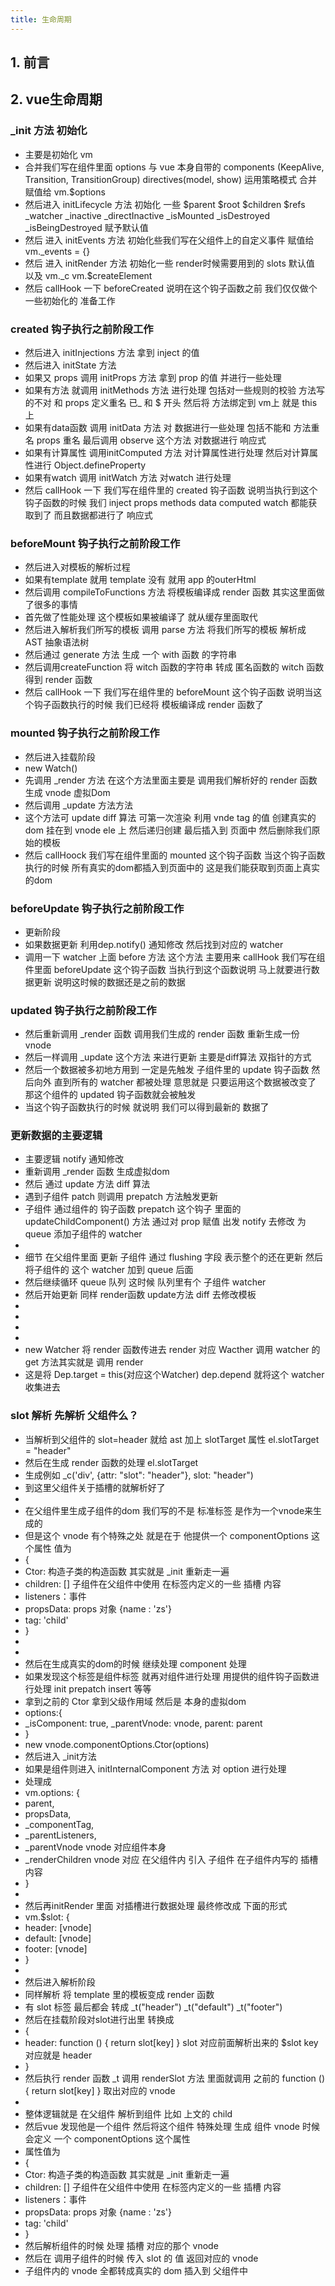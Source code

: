 ```yaml
---
title: 生命周期
---
```


## 1. 前言

## 2. vue生命周期

### _init 方法 初始化

* 主要是初始化 vm
* 合并我们写在组件里面 options 与 vue 本身自带的 components (KeepAlive, Transition, TransitionGroup) directives(model, show) 运用策略模式 合并 赋值给 vm.$options
* 然后进入 initLifecycle 方法 初始化 一些 $parent $root $children $refs _watcher _inactive _directInactive _isMounted _isDestroyed _isBeingDestroyed 赋予默认值
* 然后 进入 initEvents 方法 初始化些我们写在父组件上的自定义事件 赋值给 vm._events = {}
* 然后 进入 initRender 方法 初始化一些 render时候需要用到的 slots 默认值 以及 vm._c vm.$createElement
* 然后 callHook 一下 beforeCreated 说明在这个钩子函数之前 我们仅仅做个一些初始化的 准备工作

### created 钩子执行之前阶段工作

* 然后进入 initInjections 方法 拿到 inject 的值
* 然后进入 initState 方法 
* 如果又 props 调用 initProps 方法 拿到 prop 的值 并进行一些处理 
* 如果有方法 就调用 initMethods 方法 进行处理 包括对一些规则的校验 方法写的不对 和 props 定义重名 已_ 和 $ 开头 然后将 方法绑定到 vm上 就是 this上
* 如果有data函数 调用 initData 方法 对 数据进行一些处理 包括不能和 方法重名 props 重名  最后调用 observe 这个方法 对数据进行 响应式 
* 如果有计算属性 调用initComputed 方法 对计算属性进行处理 然后对计算属性进行 Object.defineProperty
* 如果有watch 调用 initWatch 方法 对watch 进行处理
* 然后 callHook 一下 我们写在组件里的 created 钩子函数 说明当执行到这个钩子函数的时候 我们 inject props methods data computed watch 都能获取到了 而且数据都进行了 响应式

### beforeMount 钩子执行之前阶段工作

* 然后进入对模板的解析过程
* 如果有template 就用 template 没有 就用 app 的outerHtml
* 然后调用 compileToFunctions 方法 将模板编译成 render 函数 其实这里面做了很多的事情
* 首先做了性能处理 这个模板如果被编译了 就从缓存里面取代
* 然后进入解析我们所写的模板 调用 parse 方法 将我们所写的模板 解析成 AST 抽象语法树
* 然后通过 generate 方法 生成 一个 with 函数 的字符串
* 然后调用createFunction 将 witch 函数的字符串 转成 匿名函数的 witch 函数 得到 render 函数
* 然后 callHook 一下 我们写在组件里的 beforeMount 这个钩子函数 说明当这个钩子函数执行的时候 我们已经将 模板编译成 render 函数了

### mounted 钩子执行之前阶段工作

* 然后进入挂载阶段
* new Watch()
* 先调用 _render 方法 在这个方法里面主要是 调用我们解析好的 render 函数 生成 vnode 虚拟Dom
* 然后调用 _update 方法方法
* 这个方法可 update diff 算法 可第一次渲染 利用 vnde tag 的值 创建真实的 dom 挂在到 vnode ele 上 然后递归创建 最后插入到 页面中 然后删除我们原始的模板
* 然后 callHoock 我们写在组件里面的 mounted 这个钩子函数 当这个钩子函数执行的时候 所有真实的dom都插入到页面中的 这是我们能获取到页面上真实的dom

### beforeUpdate 钩子执行之前阶段工作

* 更新阶段
* 如果数据更新 利用dep.notify() 通知修改 然后找到对应的 watcher
* 调用一下 watcher 上面 before 方法 这个方法 主要用来 callHook 我们写在组件里面 beforeUpdate 这个钩子函数 当执行到这个函数说明 马上就要进行数据更新 说明这时候的数据还是之前的数据

### updated 钩子执行之前阶段工作

* 然后重新调用 _render 函数 调用我们生成的 render 函数 重新生成一份 vnode
* 然后一样调用 _update 这个方法 来进行更新 主要是diff算法 双指针的方式
* 然后一个数据被多初地方用到 一定是先触发 子组件里的 update 钩子函数 然后向外 直到所有的 watcher 都被处理 意思就是 只要运用这个数据被改变了 那这个组件的 updated 钩子函数就会被触发
* 当这个钩子函数执行的时候 就说明 我们可以得到最新的 数据了 

### 更新数据的主要逻辑

* 主要逻辑 notify 通知修改
* 重新调用 _render 函数 生成虚拟dom 
* 然后 通过 update 方法 diff 算法 
* 遇到子组件 patch 则调用 prepatch 方法触发更新
* 子组件 通过组件的 钩子函数 prepatch 这个钩子 里面的 updateChildComponent() 方法 通过对 prop 赋值 出发 notify 去修改 为  queue 添加子组件的 watcher
* 
* 细节 在父组件里面 更新 子组件 通过 flushing 字段 表示整个的还在更新 然后 将子组件的 这个 watcher 加到 queue 后面
* 然后继续循环 queue 队列 这时候 队列里有个 子组件 watcher
* 然后开始更新 同样 render函数 update方法 diff 去修改模板
* 
* 
* 
* 
* new Watcher 将 render 函数传进去  render 对应 Wacther 调用 watcher 的 get 方法其实就是 调用 render 
* 这是将 Dep.target = this(对应这个Watcher)  dep.depend 就将这个 watcher 收集进去

### slot 解析 先解析 父组件么？

* 当解析到父组件的 slot=header 就给 ast 加上 slotTarget 属性 el.slotTarget = "header"
* 然后在生成 render 函数的处理 el.slotTarget
* 生成例如 _c('div', {attr: "slot": "header"}, slot: "header")
* 到这里父组件关于插槽的就解析好了
* 
* 在父组件里生成子组件的dom 我们写的不是 标准标签 是作为一个vnode来生成的
* 但是这个 vnode 有个特殊之处 就是在于 他提供一个 componentOptions 这个属性 值为
* {
*  Ctor: 构造子类的构造函数 其实就是 _init 重新走一遍
*  children: [] 子组件在父组件中使用 在标签内定义的一些 插槽 内容
*  listeners：事件
*  propsData: props 对象 {name : 'zs'}
*  tag: 'child'
* }
* 
* 
* 然后在生成真实的dom的时候 继续处理 component 处理
* 如果发现这个标签是组件标签 就再对组件进行处理 用提供的组件钩子函数进行处理 init prepatch insert 等等
* 拿到之前的 Ctor 拿到父级作用域 然后是 本身的虚拟dom
* options:{
*  _isComponent: true,
_parentVnode: vnode,
parent: parent
* }
* new vnode.componentOptions.Ctor(options)
* 然后进入 _init方法 
* 如果是组件则进入 initInternalComponent 方法 对 option 进行处理
* 处理成
* vm.options: {
*  parent,
*  propsData,
*  _componentTag,
*  _parentListeners,
*  _parentVnode vnode 对应组件本身
*  _renderChildren vnode  对应 在父组件内 引入 子组件 在子组件内写的 插槽内容
* }
* 
* 然后再initRender 里面 对插槽进行数据处理 最终修改成 下面的形式
* vm.$slot: {
*  header: [vnode]
*  default: [vnode]
*  footer: [vnode]
* }
* 
* 然后进入解析阶段
* 同样解析 将 template 里的模板变成 render 函数
* 有 slot 标签 最后都会 转成 _t("header") _t("default") _t("footer")
* 然后在挂载阶段对slot进行出里 转换成
* {
*  header: function () { return slot[key] } slot 对应前面解析出来的 $slot key 对应就是 header
* }
* 然后执行 render 函数 _t 调用 renderSlot 方法 里面就调用 之前的 function () { return slot[key] } 取出对应的 vnode
* 
* 整体逻辑就是 在父组件 解析到组件 比如 上文的 child
* 然后vue 发现他是一个组件 然后将这个组件 特殊处理 生成 组件 vnode 时候 会定义 一个 componentOptions 这个属性
* 属性值为
* {
*  Ctor: 构造子类的构造函数 其实就是 _init 重新走一遍
*  children: [] 子组件在父组件中使用 在标签内定义的一些 插槽 内容
*  listeners：事件
*  propsData: props 对象 {name : 'zs'}
*  tag: 'child'
* }
* 然后解析组件的时候 处理 插槽 对应的那个 vnode
* 然后在 调用子组件的时候 传入 slot 的 值 返回对应的 vnode
* 子组件内的 vnode 全都转成真实的 dom 插入到 父组件中